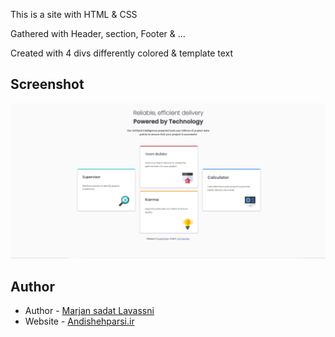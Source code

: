 This is a site with HTML & CSS

Gathered with Header, section, Footer & ...

Created with 4 divs differently colored & template text 

## Screenshot

![Screen Shot](.\screenshot.jpg)

## Author

- Author - [Marjan sadat Lavassni](https://github.com/morvarid61)
- Website - [Andishehparsi.ir](http://Andishehparsi.ir)

